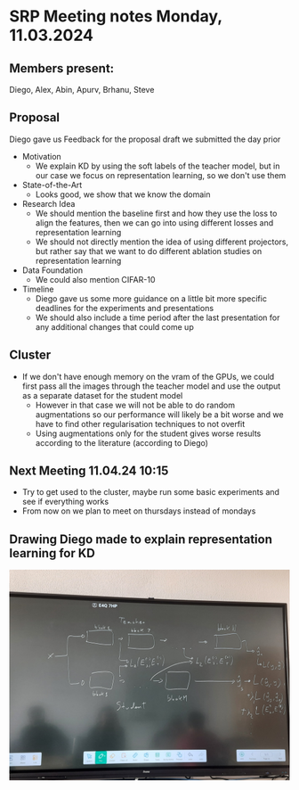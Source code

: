# SRP Meeting notes Monday, 11.03.2024

## Members present:
Diego, Alex, Abin, Apurv, Brhanu, Steve

## Proposal
Diego gave us Feedback for the proposal draft we submitted the day prior
* Motivation
    * We explain KD by using the soft labels of the teacher model, but in our case we focus on representation learning, so we don't use them
* State-of-the-Art
    * Looks good, we show that we know the domain
* Research Idea
    * We should mention the baseline first and how they use the loss to align the features, then we can go into using different losses and representation learning
    * We should not directly mention the idea of using different projectors, but rather say that we want to do different ablation studies on representation learning
* Data Foundation
    * We could also mention CIFAR-10
* Timeline
    * Diego gave us some more guidance on a little bit more specific deadlines for the experiments and presentations
    * We should also include a time period after the last presentation for any additional changes that could come up

## Cluster
* If we don't have enough memory on the vram of the GPUs, we could first pass all the images through the teacher model and use the output as a separate dataset for the student model
    * However in that case we will not be able to do random augmentations so our performance will likely be a bit worse and we have to find other regularisation techniques to not overfit
    * Using augmentations only for the student gives worse results according to the literature (according to Diego)

## Next Meeting 11.04.24 10:15
* Try to get used to the cluster, maybe run some basic experiments and see if everything works
* From now on we plan to meet on thursdays instead of mondays

## Drawing Diego made to explain representation learning for KD

![RepL](images/represenation_learning.jpeg)